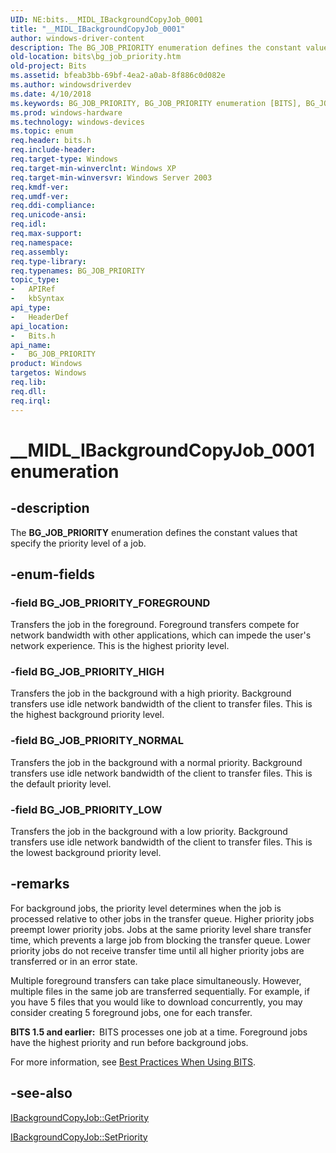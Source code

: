 ```yaml
---
UID: NE:bits.__MIDL_IBackgroundCopyJob_0001
title: "__MIDL_IBackgroundCopyJob_0001"
author: windows-driver-content
description: The BG_JOB_PRIORITY enumeration defines the constant values that specify the priority level of a job.
old-location: bits\bg_job_priority.htm
old-project: Bits
ms.assetid: bfeab3bb-69bf-4ea2-a0ab-8f886c0d082e
ms.author: windowsdriverdev
ms.date: 4/10/2018
ms.keywords: BG_JOB_PRIORITY, BG_JOB_PRIORITY enumeration [BITS], BG_JOB_PRIORITY_FOREGROUND, BG_JOB_PRIORITY_HIGH, BG_JOB_PRIORITY_LOW, BG_JOB_PRIORITY_NORMAL, __MIDL_IBackgroundCopyJob_0001, _drz_bg_job_priority, bits.bg_job_priority, bits/BG_JOB_PRIORITY, bits/BG_JOB_PRIORITY_FOREGROUND, bits/BG_JOB_PRIORITY_HIGH, bits/BG_JOB_PRIORITY_LOW, bits/BG_JOB_PRIORITY_NORMAL
ms.prod: windows-hardware
ms.technology: windows-devices
ms.topic: enum
req.header: bits.h
req.include-header: 
req.target-type: Windows
req.target-min-winverclnt: Windows XP
req.target-min-winversvr: Windows Server 2003
req.kmdf-ver: 
req.umdf-ver: 
req.ddi-compliance: 
req.unicode-ansi: 
req.idl: 
req.max-support: 
req.namespace: 
req.assembly: 
req.type-library: 
req.typenames: BG_JOB_PRIORITY
topic_type:
-	APIRef
-	kbSyntax
api_type:
-	HeaderDef
api_location:
-	Bits.h
api_name:
-	BG_JOB_PRIORITY
product: Windows
targetos: Windows
req.lib: 
req.dll: 
req.irql: 
---
```


# __MIDL_IBackgroundCopyJob_0001 enumeration


## -description


The 
<b>BG_JOB_PRIORITY</b> enumeration defines the constant values that specify the priority level of a job. 


## -enum-fields




### -field BG_JOB_PRIORITY_FOREGROUND

Transfers the job in the foreground. Foreground transfers compete for network bandwidth with other applications, which can impede the user's network experience. This is the highest priority level.


### -field BG_JOB_PRIORITY_HIGH

Transfers the job in the background with a high priority. Background transfers use idle network bandwidth of the client to transfer files. This is the highest background priority level.


### -field BG_JOB_PRIORITY_NORMAL

Transfers the job in the background with a normal priority. Background transfers use idle network bandwidth of the client to transfer files. This is the default priority level.


### -field BG_JOB_PRIORITY_LOW

Transfers the job in the background with a low priority. Background transfers use idle network bandwidth of the client to transfer files. This is the lowest background priority level.


## -remarks



For background jobs, the priority level determines when the job is processed relative to other jobs in the transfer queue. Higher priority jobs preempt lower priority jobs. Jobs at the same priority level share transfer time, which prevents a large job from blocking the transfer queue. Lower priority jobs do not receive transfer time until all higher priority jobs are transferred or in an error state. 

Multiple foreground transfers can take place simultaneously. However, multiple files in the same job are transferred sequentially. For example, if you have 5 files that you would like to download concurrently, you may consider creating 5 foreground jobs, one for each transfer.

<b>BITS 1.5 and earlier:  </b>BITS processes one job at a time. Foreground jobs have the highest priority and run before background jobs.

For more information, see <a href="https://msdn.microsoft.com/f4a09a80-2a85-4b59-b0fd-c23c128973f7">Best Practices When Using BITS</a>.




## -see-also




<a href="https://msdn.microsoft.com/8602ed59-a372-4cb3-bbda-cf1c7afc3669">IBackgroundCopyJob::GetPriority</a>



<a href="https://msdn.microsoft.com/8b59128d-7e63-45dc-af0f-54ea844dac98">IBackgroundCopyJob::SetPriority</a>
 

 

